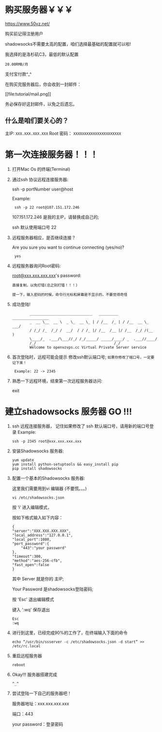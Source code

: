 # 购买服务器￥￥￥
https://www.50vz.net/

购买前记得注册用户

shadowsocks不需要太高的配置，咱们选择最基础的配置就可以啦!

我选择的是洛杉矶C3，最低的默认配置

`20.00RMB/月`

支付宝付款^_^

在购买完服务器后，你会收到一封邮件：

[[file:tutorial/mail.png]]

务必保存好这封邮件，以免之后遗忘。

## 什么是咱们要关心的？
主IP: `XXX.XXX.XXX.XXX`
Root 密码： `XXXXXXXXXXXXXXXXXXXXXX`

# 第一次连接服务器！！！

1. 打开Mac Os 的终端(Terminal)

2. 通过ssh 协议远程连接服务器:

	ssh -p portNumber user@host

	Example:

		ssh -p 22 root@107.151.172.246

	107.151.172.246 是我的主IP，请替换成自己的;

	ssh 默认使用端口号 22

3. 远程服务器相应，是否继续连接？

	Are you sure you want to continue connecting (yes/no)?
				
		yes

4. 远程服务器询问Root密码:

	root@xxx.xxx.xxx.xxx's password:

	`直接复制，以免打错(总之别打错！！！)`

	`提一下，输入密码的时候，命令行光标和屏幕是不显示的，不要觉得奇怪`

5.  成功登陆! 

				_____________________________   _________   _________________
    			_  __ \__  __ \  _ \_  __ \_ | / /__  /_ | / /__  __ \_  ___/
    			/ /_/ /_  /_/ /  __/  / / /_ |/ /__  /__ |/ /__  /_/ /(__  ) 
    			\____/_  .___/\___//_/ /_/_____/ _____/____/ _  .___//____/  
          		/_/                                    /_/            
				Welcome to openvzvps.cc Virtual Private Server service 


6. 首次登陆时，远程可能会提示 修改ssh默认端口号; `如果你修改了端口号，一定要记下来！`

		Example: 22 -> 2345 
	
7. 熟悉一下远程环境，结束第一次远程服务器访问:

	exit


# 建立shadowsocks 服务器 GO !!!
1.	ssh 远程连接服务器， 记住如果修改了 ssh 默认端口号，请用新的端口号登录
	Example:

		ssh -p 2345 root@xxx.xxx.xxx.xxx
2.	安装Shadowsocks 服务器:

		yum update
		yum install python-setuptools && easy_install pip
		pip install shadowsocks


3.	配置一个基本的Shadowsocks 服务器:

	这里我们需要用到vi 编辑器 (不要慌。。。)
			
		vi /etc/shadowsocks.json
			
	按 ‘i’  进入编辑模式，

	按如下格式输入如下内容：


		{
		"server":"XXX.XXX.XXX.XXX",
		"local_address":"127.0.0.1",
		"local_port":1080,
		"port_password":{
			"443":"your password"
		},
		"timeout":300,
		"method":"aes-256-cfb",
		"fast_open":false
		}

	其中 Server 就是你的 主IP; 

	Your Password 是shadowsocks登陆密码;
			
	按 'Esc' 退出编辑模式

	键入 ':wq' 保存退出

		Esc
		:wq
	
4.	进行到这里，已经完成90%的工作了，在终端输入下面的命令
				
		echo “/usr/bin/ssserver -c /etc/shadowsocks.json -d start” >> /etc/rc.local
			
5. 	重启远程服务器

		reboot

6.	Okay!!! 服务器搭建完成
	
		^_^
	
7.	尝试登陆一下自己的服务器吧！

	服务器地址：xxx.xxx.xxx.xxx

	端口：443

	your password：登录密码


		
			
			
			
			
			
			
			
			
			
			
			
			
			
			
	
	
	
	
	
		
